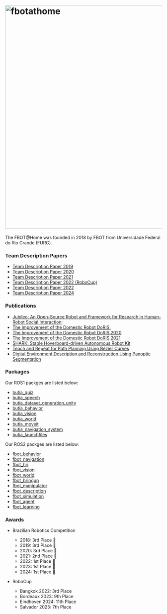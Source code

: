 # <img width="8897" height="719" alt="fbotathome" src="https://github.com/user-attachments/assets/6785597e-cb45-4f93-aa1f-4ae32b180097" />


The FBOT@Home was founded in 2018 by FBOT from Universidade Federal do Rio Grande (FURG).

### Team Description Papers
- [Team Description Paper 2019](https://drive.google.com/file/d/1fxt-tTaoY7zBt3c8iicAUb9ofUDoddLH/view?usp=share_link)
- [Team Description Paper 2020](https://drive.google.com/file/d/1A1bfNjHBTUHsVDIC5u9b8q3g45SdkRY5/view?usp=share_link)
- [Team Description Paper 2021](https://drive.google.com/file/d/1CQ8Uy9pggwJRivyQL-UhAJOjHTxTid-m/view?usp=share_link)
- [Team Description Paper 2022 (RoboCup)](https://drive.google.com/file/d/1ZBCIJjakgFjuQsuMHK7J-i9LRD6Z6vyg/view?usp=share_link)
- [Team Description Paper 2022](https://drive.google.com/file/d/1IFcNxrehfH0oAJZ1qMLu5pbDlJwZ6j3X/view?usp=share_link)
- [Team Description Paper 2024](https://drive.google.com/file/d/1TitU7D3o-0VsoATWdgsOy5Dww5jQWaWs/view?usp=sharing)

### Publications

- [Jubileo: An Open-Source Robot and Framework for Research in Human-Robot Social Interaction](https://arxiv.org/abs/2209.13509);
- [The Improvement of the Domestic Robot DoRIS.](https://even3.blob.core.windows.net/anais/384160.pdf)
- [The Improvement of the Domestic Robot DoRIS 2020](https://drive.google.com/file/d/1G-0Rcb5Mnor76NUb6_ri0i55t7GOYg_X/view?usp=share_link)
- [The Improvement of the Domestic Robot DoRIS 2021](https://drive.google.com/file/d/1A1bfNjHBTUHsVDIC5u9b8q3g45SdkRY5/view?usp=share_link)
- [SHARK: Stable Hoverboard-driven Autonomous Robot Kit](https://www.even3.com.br/anais/v-brahur-vi-brasero/869310-shark--stable-hoverboard-driven-autonomous-robot-kit/)
- [Teach and Repeat for Path Planning Using Bézier Curves](https://ieeexplore.ieee.org/document/10837801)
- [Digital Environment Description and Reconstruction Using Panoptic Segmentation](https://link.springer.com/chapter/10.1007/978-3-031-85859-8_20)

### Packages

Our ROS1 packges are listed below:

- [butia_quiz](https://github.com/butia-bots/butia_quiz)
- [butia_speech](https://github.com/butia-bots/butia_speech)
- [butia_dataset_generation_unity](https://github.com/butia-bots/butia_dataset_generation_unity)
- [butia_behavior](https://github.com/butia-bots/butia_behavior)
- [butia_vision](https://github.com/butia-bots/butia_vision)
- [butia_world](https://github.com/butia-bots/butia_launchfiles)
- [butia_moveit](https://github.com/butia-bots/butia_moveit)
- [butia_navigation_system](https://github.com/butia-bots/butia_navigation_system)
- [butia_launchfiles](https://github.com/butia-bots/butia_launchfiles)

  
Our ROS2 packges are listed below:

- [fbot_behavior](https://github.com/fbotathome/fbot_behavior)
- [fbot_navigation](https://github.com/fbotathome/fbot_navigation)
- [fbot_hri](https://github.com/fbotathome/fbot_hri)
- [fbot_vision](https://github.com/fbotathome/fbot_vision)
- [fbot_world](https://github.com/fbotathome/fbot_world)
- [fbot_bringup](https://github.com/fbotathome/fbot_bringup)
- [fbot_manipulator](https://github.com/fbotathome/fbot_manipulator)
- [fbot_description](https://github.com/fbotathome/fbot_description)
- [fbot_simulation](https://github.com/fbotathome/fbot_simulation)
- [fbot_agent](https://github.com/fbotathome/fbot_agent)
- [fbot_learning](https://github.com/fbotathome/fbot_learning)

### Awards

- Brazilian Robotics Competition
  - 2018: 3rd Place 🥉
  - 2019: 3rd Place 🥉
  - 2020: 3rd Place 🥉
  - 2021: 2nd Place 🥈
  - 2022: 1st Place 🥇
  - 2023: 1st Place 🥇
  - 2024: 1st Place 🥇

- RoboCup
  - Bangkok 2022: 3rd Place 
  - Bordeaux 2023: 9th Place
  - Eindhoven 2024: 11th Place
  - Salvador 2025: 7th Place
